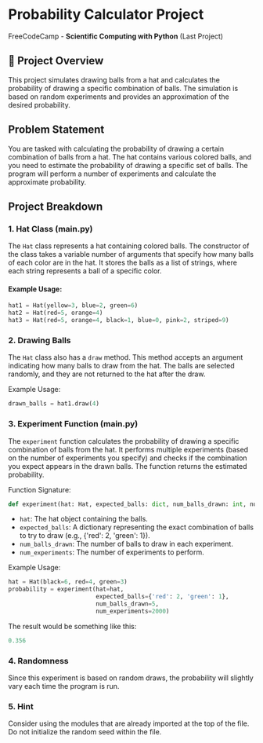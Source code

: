 # **Probability Calculator Project** 

FreeCodeCamp - **Scientific Computing with Python** (Last Project)  

## 📌 **Project Overview**  
This project simulates drawing balls from a hat and calculates the probability of drawing a specific combination of balls. The simulation is based on random experiments and provides an approximation of the desired probability.

## Problem Statement

You are tasked with calculating the probability of drawing a certain combination of balls from a hat. The hat contains various colored balls, and you need to estimate the probability of drawing a specific set of balls. The program will perform a number of experiments and calculate the approximate probability.

## Project Breakdown

### 1. **Hat Class (main.py)**

The `Hat` class represents a hat containing colored balls. The constructor of the class takes a variable number of arguments that specify how many balls of each color are in the hat. It stores the balls as a list of strings, where each string represents a ball of a specific color.

#### Example Usage:
```python
hat1 = Hat(yellow=3, blue=2, green=6)
hat2 = Hat(red=5, orange=4)
hat3 = Hat(red=5, orange=4, black=1, blue=0, pink=2, striped=9)
```
### 2. **Drawing Balls**
The `Hat` class also has a `draw` method. This method accepts an argument indicating how many balls to draw from the hat. The balls are selected randomly, and they are not returned to the hat after the draw.

Example Usage:
```python
drawn_balls = hat1.draw(4)
```

### 3. **Experiment Function (main.py)**
The `experiment` function calculates the probability of drawing a specific combination of balls from the hat. It performs multiple experiments (based on the number of experiments you specify) and checks if the combination you expect appears in the drawn balls. The function returns the estimated probability.

Function Signature:
```python
def experiment(hat: Hat, expected_balls: dict, num_balls_drawn: int, num_experiments: int) -> float:
```
- `hat`: The hat object containing the balls.
- `expected_balls`: A dictionary representing the exact combination of balls to try to draw (e.g., {'red': 2, 'green': 1}).
- `num_balls_drawn`: The number of balls to draw in each experiment.
- `num_experiments`: The number of experiments to perform.

Example Usage:
```python
hat = Hat(black=6, red=4, green=3)
probability = experiment(hat=hat, 
                         expected_balls={'red': 2, 'green': 1}, 
                         num_balls_drawn=5, 
                         num_experiments=2000)
```
The result would be something like this:
```python
0.356
```
### 4. **Randomness**
Since this experiment is based on random draws, the probability will slightly vary each time the program is run.

### 5. **Hint**
Consider using the modules that are already imported at the top of the file. Do not initialize the random seed within the file.
